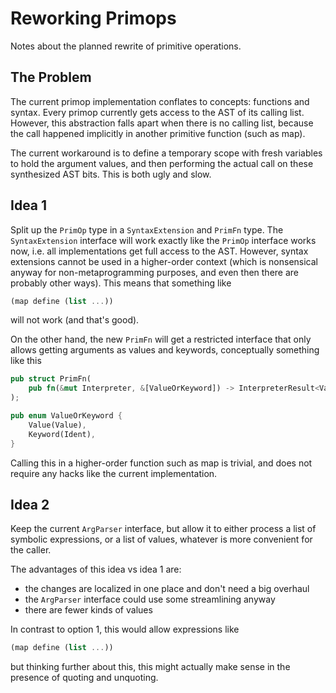 # Reworking Primops

Notes about the planned rewrite of primitive operations.

## The Problem

The current primop implementation conflates to concepts: functions and syntax.
Every primop currently gets access to the AST of its calling list.
However, this abstraction falls apart when there is no calling list,
because the call happened implicitly in another primitive function (such as map).

The current workaround is to define a temporary scope with fresh variables to hold the argument values,
and then performing the actual call on these synthesized AST bits.
This is both ugly and slow.

## Idea 1

Split up the `PrimOp` type in a `SyntaxExtension` and `PrimFn` type.
The `SyntaxExtension` interface will work exactly like the `PrimOp` interface works now,
i.e. all implementations get full access to the AST. However, syntax extensions cannot
be used in a higher-order context (which is nonsensical anyway for non-metaprogramming purposes,
and even then there are probably other ways). This means that something like

```scheme
(map define (list ...))
```

will not work (and that's good).

On the other hand, the new `PrimFn` will get a restricted interface that only allows
getting arguments as values and keywords, conceptually something like this

```rust
pub struct PrimFn(
    pub fn(&mut Interpreter, &[ValueOrKeyword]) -> InterpreterResult<Value>
);

pub enum ValueOrKeyword {
    Value(Value),
    Keyword(Ident),
}
```

Calling this in a higher-order function such as map is trivial,
and does not require any hacks like the current implementation.

## Idea 2

Keep the current `ArgParser` interface, but allow it to either process
a list of symbolic expressions, or a list of values, whatever is more
convenient for the caller.

The advantages of this idea vs idea 1 are:
- the changes are localized in one place and don't need a big overhaul
- the `ArgParser` interface could use some streamlining anyway
- there are fewer kinds of values

In contrast to option 1, this would allow expressions like

```scheme
(map define (list ...))
```

but thinking further about this, this might actually make sense
in the presence of quoting and unquoting.